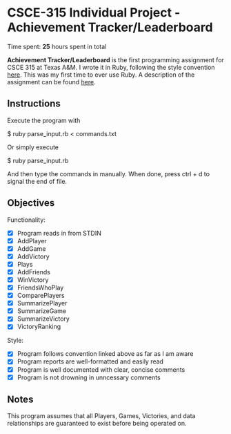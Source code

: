 # CSCE-315 Individual Project - Achievement Tracker/Leaderboard

Time spent: **25** hours spent in total

**Achievement Tracker/Leaderboard** is the first programming assignment for CSCE 315 at Texas A&M. I wrote it in Ruby, following the style convention [here](https://github.com/bbatsov/ruby-style-guide#source-code-layout). This was my first time to ever use Ruby. A description of the assignment can be found [here](http://ecologylab.net/courses/studio/assignments/individual1.html).

## Instructions
Execute the program with 

$ ruby parse_input.rb < commands.txt 

Or simply execute 

$ ruby parse_input.rb

And then type the commands in manually. When done, press ctrl + d to signal the end of file. 

## Objectives

Functionality: 

- [x] Program reads in from STDIN
- [x] AddPlayer
- [x] AddGame
- [x] AddVictory
- [x] Plays
- [x] AddFriends
- [x] WinVictory
- [x] FriendsWhoPlay
- [x] ComparePlayers
- [x] SummarizePlayer
- [x] SummarizeGame
- [x] SummarizeVictory
- [x] VictoryRanking

Style:

- [x] Program follows convention linked above as far as I am aware
- [x] Program reports are well-formatted and easily read
- [x] Program is well documented with clear, concise comments
- [x] Program is not drowning in unncessary comments

## Notes
This program assumes that all Players, Games, Victories, and data relationships are guaranteed to exist before being operated on.